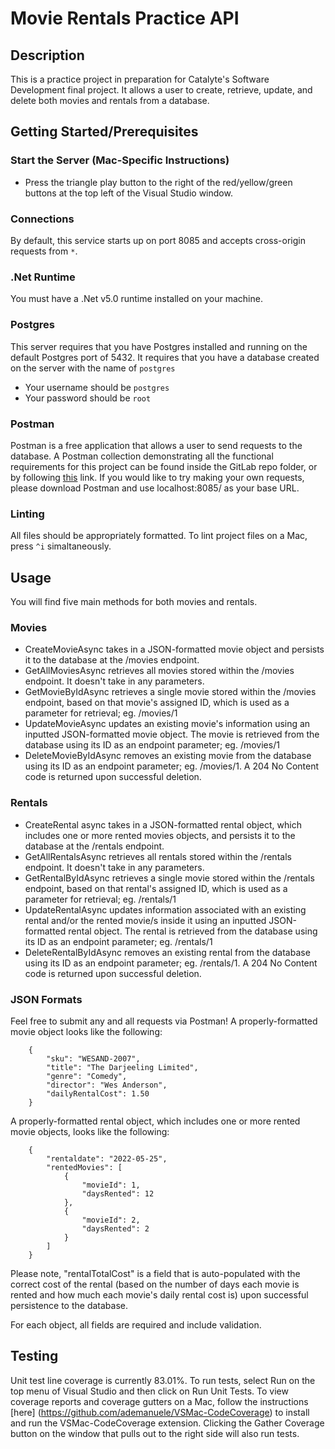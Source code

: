 # Movie Rentals Practice API

## Description

This is a practice project in preparation for Catalyte's Software Development final project. It allows a user to create, retrieve, update, and delete both movies and rentals from a database.

## Getting Started/Prerequisites

### Start the Server (Mac-Specific Instructions)

- Press the triangle play button to the right of the red/yellow/green buttons at the top left of the Visual Studio window.

### Connections

By default, this service starts up on port 8085 and accepts cross-origin requests from `*`.

### .Net Runtime

You must have a .Net v5.0 runtime installed on your machine.

### Postgres

This server requires that you have Postgres installed and running on the default Postgres port of 5432. It requires that you have a database created on the server with the name of `postgres`
- Your username should be `postgres`
- Your password should be `root`

### Postman

Postman is a free application that allows a user to send requests to the database. A Postman collection demonstrating all the functional requirements for this project can be found inside the GitLab repo folder, or by following [this](https://gitlab.ce.catalyte.io/training/cycleworkinggroups/nationwide/associates/emily-huffman/movie-rentals-api-practice-project/-/blob/movies-and-rentals/Movie%20Rental%20API%20Collection.postman_collection.json) link. If you would like to try making your own requests, please download Postman and use localhost:8085/ as your base URL.

### Linting

All files should be appropriately formatted. To lint project files on a Mac, press `^i` simaltaneously.

## Usage

You will find five main methods for both movies and rentals.

### Movies

- CreateMovieAsync takes in a JSON-formatted movie object and persists it to the database at the /movies endpoint.
- GetAllMoviesAsync retrieves all movies stored within the /movies endpoint. It doesn't take in any parameters.
- GetMovieByIdAsync retrieves a single movie stored within the /movies endpoint, based on that movie's assigned ID, which is used as a parameter for retrieval; eg. /movies/1
- UpdateMovieAsync updates an existing movie's information using an inputted JSON-formatted movie object. The movie is retrieved from the database using its ID as an endpoint parameter; eg. /movies/1
- DeleteMovieByIdAsync removes an existing movie from the database using its ID as an endpoint parameter; eg. /movies/1. A 204 No Content code is returned upon successful deletion.

### Rentals

- CreateRental async takes in a JSON-formatted rental object, which includes one or more rented movies objects, and persists it to the database at the /rentals endpoint.
- GetAllRentalsAsync retrieves all rentals stored within the /rentals endpoint. It doesn't take in any parameters.
- GetRentalByIdAsync retrieves a single movie stored within the /rentals endpoint, based on that rental's assigned ID, which is used as a parameter for retrieval; eg. /rentals/1
- UpdateRentalAsync updates information associated with an existing rental and/or the rented movie/s inside it using an inputted JSON-formatted rental object. The rental is retrieved from the database using its ID as an endpoint parameter; eg. /rentals/1
- DeleteRentalByIdAsync removes an existing rental from the database using its ID as an endpoint parameter; eg. /rentals/1. A 204 No Content code is returned upon successful deletion.

### JSON Formats

Feel free to submit any and all requests via Postman! A properly-formatted movie object looks like the following:

        {
            "sku": "WESAND-2007",
            "title": "The Darjeeling Limited",
            "genre": "Comedy",
            "director": "Wes Anderson",
            "dailyRentalCost": 1.50
        }
 
A properly-formatted rental object, which includes one or more rented movie objects, looks like the following:
 
        {
            "rentaldate": "2022-05-25",
            "rentedMovies": [
                {
                    "movieId": 1,
                    "daysRented": 12
                },
                {
                    "movieId": 2,
                    "daysRented": 2
                }
            ]
        }
        
Please note, "rentalTotalCost" is a field that is auto-populated with the correct cost of the rental (based on the number of days each movie is rented and how much each movie's daily rental cost is) upon successful persistence to the database. 

For each object, all fields are required and include validation.

## Testing

Unit test line coverage is currently 83.01%. To run tests, select Run on the top menu of Visual Studio and then click on Run Unit Tests. To view coverage reports and coverage gutters on a Mac, follow the instructions [here] (https://github.com/ademanuele/VSMac-CodeCoverage) to install and run the VSMac-CodeCoverage extension. Clicking the Gather Coverage button on the window that pulls out to the right side will also run tests.
